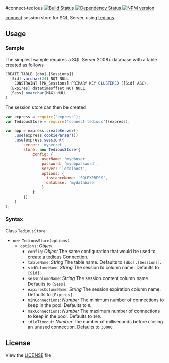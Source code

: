 #connect-tedious
[![Build Status](https://secure.travis-ci.org/mcartoixa/connect-tedious.png)](https://travis-ci.org/mcartoixa/connect-tedious)
[![Dependency Status](https://david-dm.org/mcartoixa/connect-tedious.png)](https://david-dm.org/mcartoixa/connect-tedious)
[![NPM version](https://badge.fury.io/js/connect-tedious.svg)](http://badge.fury.io/js/connect-tedious)

[connect](https://github.com/senchalabs/connect) session store for SQL Server, using [tedious](http://github.com/pekim/tedious).

## Usage
### Sample
The simplest sample requires a SQL Server 2008+ database with a table created as follows
```javascript
CREATE TABLE [dbo].[Sessions](
  [Sid] varchar(24) NOT NULL
    CONSTRAINT [PK_Sessions] PRIMARY KEY CLUSTERED ([Sid] ASC),
  [Expires] datetimeoffset NOT NULL,
  [Sess] nvarchar(MAX) NULL
)
```

The session store can then be created
```javascript
var express = require('express');
var TediousStore = require('connect-tedious')(express);

var app = express.createServer()
    .use(express.cookieParser())
    .use(express.session({
        secret: 'mysecret',
        store: new TediousStore({
            config: {
                userName: 'mydbuser',
                password: 'mydbpassword',
                server: 'localhost',
                options: {
                  instanceName: 'SQLEXPRESS',
                  database: 'mydatabase'
                }
            }
        })
    )
);
```

### Syntax

Class `TediousStore`:
* `new TediousStore(options)`
  * `options`: *Object*
    * `config`: *Object* The same configuration that would be used to [create a tedious Connection](http://pekim.github.com/tedious/api-connection.html#function_newConnection).
    * `tableName`: *String* The table name. Defaults to `[dbo].[Sessions]`.
    * `sidColumnName`: *String* The session Id column name. Defaults to `[Sid]`.
    * `sessColumnName`: *String* The session content column name. Defaults to `[Sess]`.
    * `expiresColumnName`: *String* The session expiration column name. Defaults to `[Expires]`.
    * `minConnections`: *Number* The minimum number of connections to keep in the pool. Defaults to `0`.
    * `maxConnections`: *Number* The maximum number of connections to keep in the pool. Defaults to `100`.
    * `idleTimeout`: *Number* The number of milliseconds before closing an unused connection. Defaults to `30000`.

## License

View the [LICENSE](https://github.com/mcartoixa/connect-tedious/blob/master/LICENSE) file